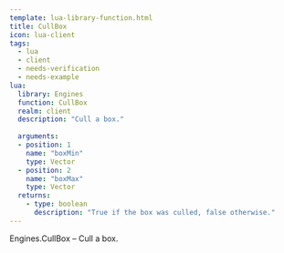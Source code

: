```yaml
---
template: lua-library-function.html
title: CullBox
icon: lua-client
tags:
  - lua
  - client
  - needs-verification
  - needs-example
lua:
  library: Engines
  function: CullBox
  realm: client
  description: "Cull a box."
  
  arguments:
  - position: 1
    name: "boxMin"
    type: Vector
  - position: 2
    name: "boxMax"
    type: Vector
  returns:
    - type: boolean
      description: "True if the box was culled, false otherwise."
---
```


<div class="lua__search__keywords">
Engines.CullBox &#x2013; Cull a box.
</div>
